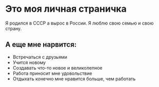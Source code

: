 # Это моя личная страничка
Я родился в СССР а вырос в России. Я люблю свою семью и свою страну.
## А еще мне нарвится:
* Встречаться с друзьями
* Учится новому
* Создавать что-то новое и великолепное
* Работа приносит мне удовольствие
* Отдыхать конечно мне нравится больше, чем работать  